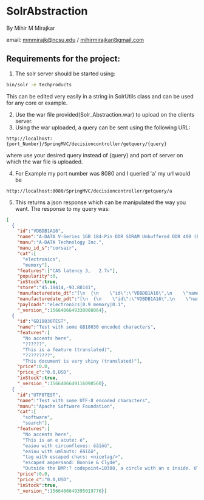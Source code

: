 # SolrAbstraction

By Mihir M Mirajkar   

email: mmmirajk@ncsu.edu / mihirmirajkar@gmail.com


## Requirements for the project:
1. The solr server should be started using: 
```bash 
bin/solr -e techproducts
```

This can be edited very easily in a string in SolrUtils class and can be used for any core or example.

2. Use the war file provided(Solr_Abstraction.war) to upload on the clients server.
3. Using the war uploaded, a query can be sent using the following URL:

```
http://localhost:{port_Number}/SpringMVC/decisioncontroller/getquery/{query}
```

where use your desired query instead of {query} and port of server on which the war file is uploaded.

4. For Example my port number was 8080 and I queried 'a' my url would be 
```
http://localhost:8080/SpringMVC/decisioncontroller/getquery/a
```

5. This returns a json response which can be manipulated the way you want.
The response to my query was:
```json
[
  {
    "id":"VDBDB1A16",
    "name":"A-DATA V-Series 1GB 184-Pin DDR SDRAM Unbuffered DDR 400 (PC 3200) System Memory - OEM",
    "manu":"A-DATA Technology Inc.",
    "manu_id_s":"corsair",
    "cat":[
      "electronics",
      "memory"],
    "features":["CAS latency 3,   2.7v"],
    "popularity":0,
    "inStock":true,
    "store":"45.18414,-93.88141",
    "manufacturedate_dt":"[\n  {\n    \"id\":\"VDBDB1A16\",\n    \"name\":\"A-DATA V-Series 1GB 184-Pin DDR SDRAM Unbuffered DDR 400 (PC 3200) System Memory - OEM\",\n    \"manu\":\"A-DATA Technology Inc.\",\n    \"manu_id_s\":\"corsair\",\n    \"cat\":[\n      \"electronics\",\n      \"memory\"],\n    \"features\":[\"CAS latency 3,   2.7v\"],\n    \"popularity\":0,\n    \"inStock\":true,\n    \"store\":\"45.18414,-93.88141\",\n    \"manufacturedate_dt\":",
    "manufacturedate_pdt":"[\n  {\n    \"id\":\"VDBDB1A16\",\n    \"name\":\"A-DATA V-Series 1GB 184-Pin DDR SDRAM Unbuffered DDR 400 (PC 3200) System Memory - OEM\",\n    \"manu\":\"A-DATA Technology Inc.\",\n    \"manu_id_s\":\"corsair\",\n    \"cat\":[\n      \"electronics\",\n      \"memory\"],\n    \"features\":[\"CAS latency 3,   2.7v\"],\n    \"popularity\":0,\n    \"inStock\":true,\n    \"store\":\"45.18414,-93.88141\",\n    \"manufacturedate_dt\":\"[\\n  {\\n    \\\"id\\\":\\\"VDBDB1A16\\\",\\n    \\\"name\\\":\\\"A-DATA V-Series 1GB 184-Pin DDR SDRAM Unbuffered DDR 400 (PC 3200) System Memory - OEM\\\",\\n    \\\"manu\\\":\\\"A-DATA Technology Inc.\\\",\\n    \\\"manu_id_s\\\":\\\"corsair\\\",\\n    \\\"cat\\\":[\\n      \\\"electronics\\\",\\n      \\\"memory\\\"],\\n    \\\"features\\\":[\\\"CAS latency 3,   2.7v\\\"],\\n    \\\"popularity\\\":0,\\n    \\\"inStock\\\":true,\\n    \\\"store\\\":\\\"45.18414,-93.88141\\\",\\n    \\\"manufacturedate_dt\\\":\",\n    \"manufacturedate_pdt\":",
    "payloads":"electronics|0.9 memory|0.1",
    "_version_":1566406649330008064},
  {
    "id":"GB18030TEST",
    "name":"Test with some GB18030 encoded characters",
    "features":[
      "No accents here",
      "??????",
      "This is a feature (translated)",
      "?????????",
      "This document is very shiny (translated)"],
    "price":0.0,
    "price_c":"0.0,USD",
    "inStock":true,
    "_version_":1566406649116098560},
  {
    "id":"UTF8TEST",
    "name":"Test with some UTF-8 encoded characters",
    "manu":"Apache Software Foundation",
    "cat":[
      "software",
      "search"],
    "features":[
      "No accents here",
      "This is an e acute: é",
      "eaiou with circumflexes: êâîôû",
      "eaiou with umlauts: ëäïöü",
      "tag with escaped chars: <nicetag/>",
      "escaped ampersand: Bonnie & Clyde",
      "Outside the BMP:? codepoint=10308, a circle with an x inside. UTF8=f0908c88 UTF16=d800 df08"],
    "price":0.0,
    "price_c":"0.0,USD",
    "inStock":true,
    "_version_":1566406649395019776}]
   ```


